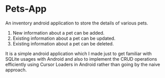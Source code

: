 # Pets-App
An inventory android application to store the details of various pets. 
1. New information about a pet can be added.
2. Existing information about a pet can be updated.
3. Existing information about a pet can be deleted.

It is a simple android application which I made just to get familiar with SQLite usages with Android and also to implement the CRUD operations efficiently using Cursor Loaders in Android rather than going by the naive approach.
